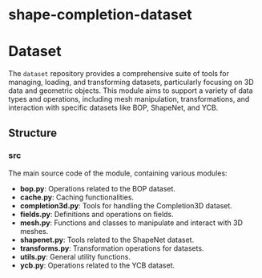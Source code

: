 # shape-completion-dataset

# Dataset

The `dataset` repository provides a comprehensive suite of tools for managing, loading, and transforming datasets,
particularly focusing on 3D data and geometric objects. This module aims to support a variety of data types and
operations, including mesh manipulation, transformations, and interaction with specific datasets like BOP, ShapeNet, and
YCB.

## Structure

### src

The main source code of the module, containing various modules:

- **bop.py**: Operations related to the BOP dataset.
- **cache.py**: Caching functionalities.
- **completion3d.py**: Tools for handling the Completion3D dataset.
- **fields.py**: Definitions and operations on fields.
- **mesh.py**: Functions and classes to manipulate and interact with 3D meshes.
- **shapenet.py**: Tools related to the ShapeNet dataset.
- **transforms.py**: Transformation operations for datasets.
- **utils.py**: General utility functions.
- **ycb.py**: Operations related to the YCB dataset.
